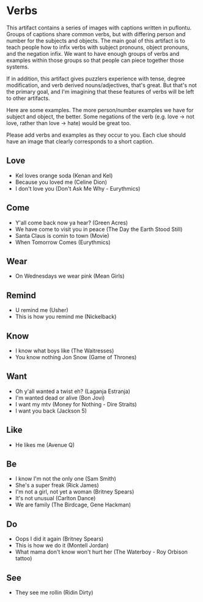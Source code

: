 # Verbs

This artifact contains a series of images with captions written in puflontu. Groups of captions share common verbs, but with differing person and number for the subjects and objects. The main goal of this artifact is to teach people how to infix verbs with subject pronouns, object pronouns, and the negation infix. We want to have enough groups of verbs and examples within those groups so that people can piece together those systems. 

If in addition, this artifact gives puzzlers experience with tense, degree modification, and verb derived nouns/adjectives, that's great. But that's not the primary goal, and I'm imagining that these features of verbs will be left to other artifacts.  

Here are some examples. The more person/number examples we have for subject and object, the better. Some negations of the verb (e.g. love -> not love, rather than love -> hate) would be great too. 

Please add verbs and examples as they occur to you. Each clue should have an image that clearly corresponds to a short caption. 


## Love
* Kel loves orange soda (Kenan and Kel)
* Because you loved me (Celine Dion)
* I don't love you (Don't Ask Me Why - Eurythmics)

## Come
* Y'all come back now ya hear? (Green Acres)
* We have come to visit you in peace (The Day the Earth Stood Still)
* Santa Claus is comin to town (Movie)
* When Tomorrow Comes (Eurythmics) 

## Wear
* On Wednesdays we wear pink (Mean Girls)

## Remind
* U remind me (Usher)
* This is how you remind me (Nickelback)

## Know
* I know what boys like (The Waitresses)
* You know nothing Jon Snow (Game of Thrones)

## Want
* Oh y'all wanted a twist eh? (Laganja Estranja)
* I'm wanted dead or alive (Bon Jovi)
* I want my mtv (Money for Nothing - Dire Straits)
* I want you back (Jackson 5)

## Like
* He likes me (Avenue Q)

## Be
* I know I'm not the only one (Sam Smith)
* She's a super freak (Rick James)
* I'm not a girl, not yet a woman (Britney Spears)
* It's not unusual (Carlton Dance)
* We are family (The Birdcage, Gene Hackman)

## Do
* Oops I did it again (Britney Spears)
* This is how we do it (Montell Jordan)
* What mama don't know won't hurt her (The Waterboy - Roy Orbison tattoo)

## See
* They see me rollin (Ridin Dirty)

